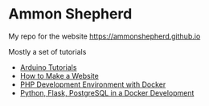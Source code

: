 # Ammon Shepherd

My repo for the website https://ammonshepherd.github.io

Mostly a set of tutorials

- [Arduino Tutorials](https://ammonshepherd.github.io/arduino-tuts)
- [How to Make a Website](https://ammonshepherd.github.io/make-a-website/)
- [PHP Development Environment with Docker](https://github.com/ammonshepherd/pmamp)
- [Python, Flask, PostgreSQL in a Docker Development](https://github.com/ammonshepherd/pfp)
